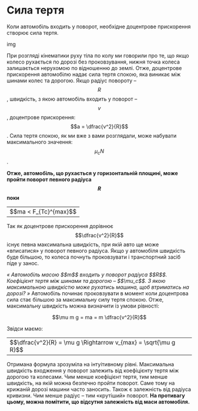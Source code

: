 # Сила тертя

Коли автомобiль входить у поворот, необхiдне доцентрове прискорення створює сила тертя.

img

При розглядi кiнематики руху тiла по колу ми говорили про те, що якщо колесо рухається по дорозi без проковзування, нижня точка колеса залишається нерухомою по вiдношенню до землi. Отже, доцентрове прискорення автомобiлю надає сила тертя спокою, яка виникає мiж шинами колес та дорогою. Якщо радiус повороту – $$R$$, швидкiсть, з якою автомобiль входить у поворот – $$v$$, доцентрове прискорення: $$a = \dfrac{v^2}{R}$$. Сила тертя спокою, як ми вже з вами розглядали, може набувати максимального значення: $$\mu_c N$$.

<span class="p1"><b><p class="p3">Отже, автомобiль, що рухається у горизонтальнiй площинi, може пройти поворот певного радiуса $$R$$ поки</p></b></span>

<div class="centered-table-wrapper">
<table class="centered-table">
<tr class="eq">
<td class="eq">
<p1>$$ma < F_{Тс}^{max}$$</p1>
</td>
</tr>
</table></div>

Так як доцентрове прискорення дорiвнює $$\dfrac{v^2}{R}$$ iснує певна максимальна швидкiсть, при якiй авто ще може «вписатися» у поворот певного радiуса. Якщо у автомобiля швидкiсть буде бiльшою, то колеса почнуть проковзувати i транспортний засiб пiде у занос.

<p class="p3"><i>« Автомобiль масою $$m$$ входить у поворот радiуса $$R$$. Коефiцiєнт тертя мiж шинами та дорогою – $$\mu_c$$. З якою максимальною швидкiстю може рухатись машина, щоб втриматись на дорозi? »</i> Автомобiль починає проковзувати в момент коли доцентрова сила стає бiльшою за максимальну силу тертя спокою. Отже, максимальну швидкiсть можна визначити iз умови рiвностi:</p>

<div align="center">$$\mu m g = ma = m \dfrac{v^2}{R}$$</div>

Звiдси маємо:

<div class="centered-table-wrapper">
<table class="centered-table">
<tr class="eq">
<td class="eq">
<p1>$$\dfrac{v^2}{R} = \mu g \Rightarrow v_{max} = \sqrt{\mu g R}$$</p1>
</td>
</tr>
</table></div>

Отримана формула зрозумiла на iнтуiтивному рiвнi. Максимальна швидкiсть входження у поворот залежить вiд коефiцiєнту тертя мiж дорогою та колесами. Чим менше коефiцiєнт тертя, тим менше швидкiсть, на якiй можна безпечно пройти поворот. Саме тому на крижанiй дорозi машини часто заносить. Також є залежнiсть вiд радiуса кривизни. Чим менше радiус – тим «крутiший» поворот. <b>На противагу цьому, можна помiтити, що вiдсутня залежнiсть вiд маси автомобiля.</b>